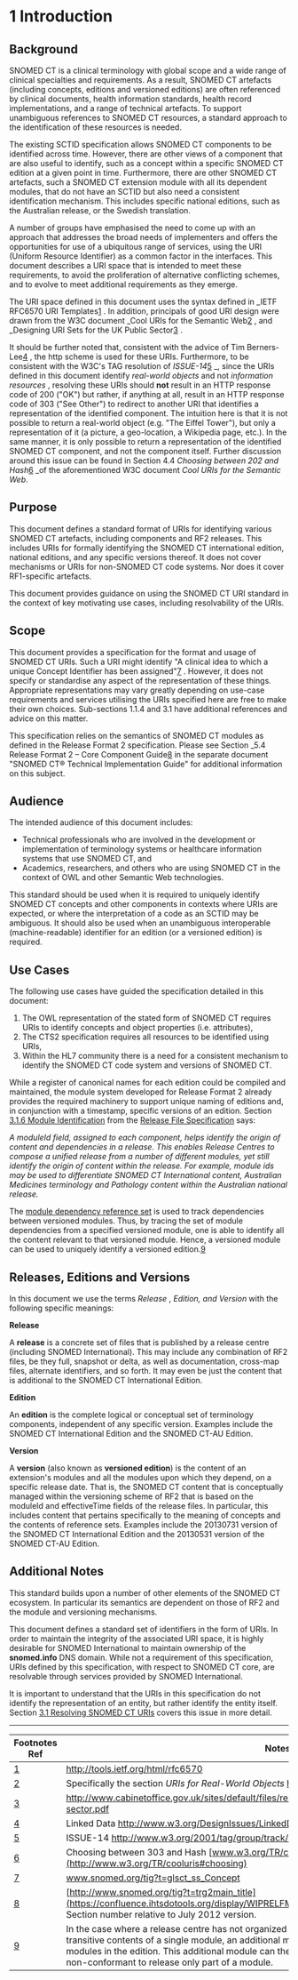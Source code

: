 # 1 Introduction

## Background

SNOMED CT is a clinical terminology with global scope and a wide range of clinical specialties and requirements. As a result, SNOMED CT artefacts (including concepts, editions and versioned editions) are often referenced by clinical documents, health information standards, health record implementations, and a range of technical artefacts. To support unambiguous references to SNOMED CT resources, a standard approach to the identification of these resources is needed.

The existing SCTID specification allows SNOMED CT components to be identified across time. However, there are other views of a component that are also useful to identify, such as a concept within a specific SNOMED CT edition at a given point in time. Furthermore, there are other SNOMED CT artefacts, such a SNOMED CT extension module with all its dependent modules, that do not have an SCTID but also need a consistent identification mechanism. This includes specific national editions, such as the Australian release, or the Swedish translation.

A number of groups have emphasised the need to come up with an approach that addresses the broad needs of implementers and offers the opportunities for use of a ubiquitous range of services, using the URI (Uniform Resource Identifier) as a common factor in the interfaces. This document describes a URI space that is intended to meet these requirements, to avoid the proliferation of alternative conflicting schemes, and to evolve to meet additional requirements as they emerge.

The URI space defined in this document uses the syntax defined in _IETF RFC6570 URI Templates[1](https://confluence.ihtsdotools.org/display/DOCURI/1+Introduction#Footnote1 "Footnote: Click here to display the footnote") . In addition, principals of good URI design were drawn from the W3C document _Cool URIs for the Semantic Web[2](https://confluence.ihtsdotools.org/display/DOCURI/1+Introduction#Footnote2 "Footnote: Click here to display the footnote") , and _Designing URI Sets for the UK Public Sector[3](https://confluence.ihtsdotools.org/display/DOCURI/1+Introduction#Footnote3 "Footnote: Click here to display the footnote") .

It should be further noted that, consistent with the advice of Tim Berners-Lee[4](https://confluence.ihtsdotools.org/display/DOCURI/1+Introduction#Footnote4 "Footnote: Click here to display the footnote") , the http scheme is used for these URIs. Furthermore, to be consistent with the W3C's TAG resolution of  _ISSUE-14_[5](https://confluence.ihtsdotools.org/display/DOCURI/1+Introduction#Footnote5 "Footnote: Click here to display the footnote") _, since the URIs defined in this document identify _real-world objects_ and not  _information resources_ , resolving these URIs should **not** result in an HTTP response code of 200 ("OK") but rather, if anything at all, result in an HTTP response code of 303 ("See Other") to redirect to another URI that identifies a representation of the identified component. The intuition here is that it is not possible to return a real-world object (e.g. "The Eiffel Tower"), but only a representation of it (a picture, a geo-location, a Wikipedia page, etc.). In the same manner, it is only possible to return a representation of the identified SNOMED CT component, and not the component itself. Further discussion around this issue can be found in Section 4.4  _Choosing between 202 and Hash_[6](https://confluence.ihtsdotools.org/display/DOCURI/1+Introduction#Footnote6 "Footnote: Click here to display the footnote") _of the aforementioned W3C document _Cool URIs for the Semantic Web_.

## Purpose

This document defines a standard format of URIs for identifying various SNOMED CT artefacts, including components and RF2 releases. This includes URIs for formally identifying the SNOMED CT international edition, national editions, and any specific versions thereof. It does not cover mechanisms or URIs for non-SNOMED CT code systems. Nor does it cover RF1-specific artefacts.

This document provides guidance on using the SNOMED CT URI standard in the context of key motivating use cases, including resolvability of the URIs.

## Scope

This document provides a specification for the format and usage of SNOMED CT URIs. Such a URI might identify "A clinical idea to which a unique Concept Identifier has been assigned"[7](https://confluence.ihtsdotools.org/display/DOCURI/1+Introduction#Footnote7 "Footnote: Click here to display the footnote") . However, it does not specify or standardise any aspect of the representation of these things. Appropriate representations may vary greatly depending on use-case requirements and services utilising the URIs specified here are free to make their own choices. Sub-sections 1.1.4 and 3.1 have additional references and advice on this matter.

This specification relies on the semantics of SNOMED CT modules as defined in the Release Format 2 specification. Please see Section _5.4 Release Format 2 – Core Component Guide[8](https://confluence.ihtsdotools.org/display/DOCURI/1+Introduction#Footnote8 "Footnote: Click here to display the footnote") in the separate document "SNOMED CT® Technical Implementation Guide" for additional information on this subject.

## Audience

The intended audience of this document includes:

  * Technical professionals who are involved in the development or implementation of terminology systems or healthcare information systems that use SNOMED CT, and
  * Academics, researchers, and others who are using SNOMED CT in the context of OWL and other Semantic Web technologies. 

This standard should be used when it is required to uniquely identify SNOMED CT concepts and other components in contexts where URIs are expected, or where the interpretation of a code as an SCTID may be ambiguous. It should also be used when an unambiguous interoperable (machine-readable) identifier for an edition (or a versioned edition) is required.

## Use Cases

The following use cases have guided the specification detailed in this document:

  1. The OWL representation of the stated form of SNOMED CT requires URIs to identify concepts and object properties (i.e. attributes),
  2. The CTS2 specification requires all resources to be identified using URIs,
  3. Within the HL7 community there is a need for a consistent mechanism to identify the SNOMED CT code system and versions of SNOMED CT.

While a register of canonical names for each edition could be compiled and maintained, the module system developed for Release Format 2 already provides the required machinery to support unique naming of editions and, in conjunction with a timestamp, specific versions of an edition. Section [3.1.6 Module Identification](https://confluence.ihtsdotools.org/display/WIPRELFMT/3.1.6+Module+Identification) from the [Release File Specification](http://snomed.org/rfs) says:

_A moduleId field, assigned to each component, helps identify the origin of content and dependencies in a release. This enables Release Centres to compose a unified release from a number of different modules, yet still identify the origin of content within the release. For example, module ids may be used to differentiate SNOMED CT International content, Australian Medicines terminology and Pathology content within the Australian national release._

The [module dependency reference set](https://confluence.ihtsdotools.org/display/WIPRELFMT/5.2.4.2+Module+Dependency+Reference+Set) is used to track dependencies between versioned modules. Thus, by tracing the set of module dependencies from a specified versioned module, one is able to identify all the content relevant to that versioned module. Hence, a versioned module can be used to uniquely identify a versioned edition.[9](https://confluence.ihtsdotools.org/display/DOCURI/1+Introduction#Footnote9 "Footnote: Click here to display the footnote")

## Releases, Editions and Versions

In this document we use the terms _Release_ , _Edition, and Version_ with the following specific meanings:

**Release**

A **release** is a concrete set of files that is published by a release centre (including SNOMED International). This may include any combination of RF2 files, be they full, snapshot or delta, as well as documentation, cross-map files, alternate identifiers, and so forth. It may even be just the content that is additional to the SNOMED CT International Edition.

**Edition**

An **edition** is the complete logical or conceptual set of terminology components, independent of any specific version. Examples include the SNOMED CT International Edition and the SNOMED CT-AU Edition.

**Version**

A **version** (also known as **versioned edition**) is the content of an extension's modules and all the modules upon which they depend, on a specific release date. That is, the SNOMED CT content that is conceptually managed within the versioning scheme of RF2 that is based on the moduleId and effectiveTime fields of the release files. In particular, this includes content that pertains specifically to the meaning of concepts and the contents of reference sets. Examples include the 20130731 version of the SNOMED CT International Edition and the 20130531 version of the SNOMED CT-AU Edition.

## Additional Notes

This standard builds upon a number of other elements of the SNOMED CT ecosystem. In particular its semantics are dependent on those of RF2 and the module and versioning mechanisms.

This document defines a standard set of identifiers in the form of URIs. In order to maintain the integrity of the associated URI space, it is highly desirable for SNOMED International to maintain ownership of the **snomed.info** DNS domain. While not a requirement of this specification, URIs defined by this specification, with respect to SNOMED CT core, are resolvable through services provided by SNOMED International.

It is important to understand that the URIs in this specification do not identify the representation of an entity, but rather identify the entity itself. Section [3.1 Resolving SNOMED CT URIs](3.1-Resolving-SNOMED-CT-URIs_29951171.html) covers this issue in more detail.

* * *

Footnotes Ref | Notes  
---|---  
[1](https://confluence.ihtsdotools.org/display/DOCURI/1+Introduction#FootnoteMarker1-0 "Footnote: Click to return to reference in text") |  <http://tools.ietf.org/html/rfc6570>  
[2](https://confluence.ihtsdotools.org/display/DOCURI/1+Introduction#FootnoteMarker2-0 "Footnote: Click to return to reference in text") |  Specifically the section _URIs for Real-World Objects_ <http://www.w3.org/TR/cooluris/#semweb>  
[3](https://confluence.ihtsdotools.org/display/DOCURI/1+Introduction#FootnoteMarker3-0 "Footnote: Click to return to reference in text") |  <http://www.cabinetoffice.gov.uk/sites/default/files/resources/designing-URI-sets-uk-public-sector.pdf>  
[4](https://confluence.ihtsdotools.org/display/DOCURI/1+Introduction#FootnoteMarker4-0 "Footnote: Click to return to reference in text") |  Linked Data <http://www.w3.org/DesignIssues/LinkedData.html>  
[5](https://confluence.ihtsdotools.org/display/DOCURI/1+Introduction#FootnoteMarker5-0 "Footnote: Click to return to reference in text") |  ISSUE-14 <http://www.w3.org/2001/tag/group/track/issues/14>  
[6](https://confluence.ihtsdotools.org/display/DOCURI/1+Introduction#FootnoteMarker6-0 "Footnote: Click to return to reference in text") |  Choosing between 303 and Hash [www.w3.org/TR/cooluris#choosing](http://www.w3.org/TR/cooluris#choosing)  
[7](https://confluence.ihtsdotools.org/display/DOCURI/1+Introduction#FootnoteMarker7-0 "Footnote: Click to return to reference in text") |  www.snomed.org/tig?t=glsct_ss_Concept   
[8](https://confluence.ihtsdotools.org/display/DOCURI/1+Introduction#FootnoteMarker8-0 "Footnote: Click to return to reference in text") |  [http://www.snomed.org/tig?t=trg2main_title](https://confluence.ihtsdotools.org/display/WIPRELFMT/4+Component+Release+Files+Specification) Section number relative to July 2012 version.   
[9](https://confluence.ihtsdotools.org/display/DOCURI/1+Introduction#FootnoteMarker9-0 "Footnote: Click to return to reference in text") |  In the case where a release centre has not organized an edition such that it correspond to the transitive contents of a single module, an additional module can be created that depends on all the modules in the edition. This additional module can then be used to identify that edition. Note that it is non-conformant to release only part of a module. 

